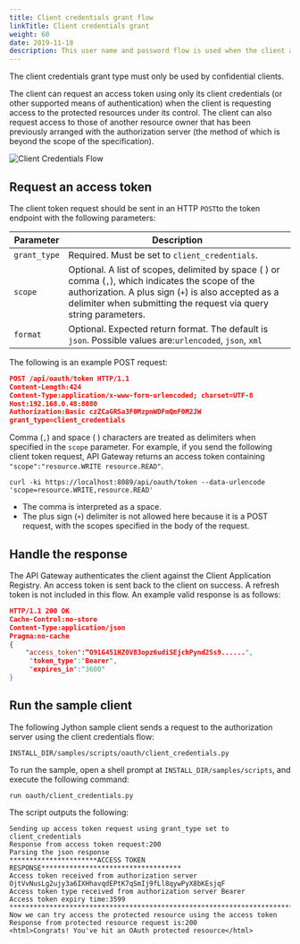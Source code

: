```yaml
---
title: Client credentials grant flow
linkTitle: Client credentials grant
weight: 60
date: 2019-11-18
description: This user name and password flow is used when the client application needs to directly access its own resources on the resource server. Only the client application's credentials are used in this flow. The resource owner's credentials are not required.
---
```


The client credentials grant type must only be used by confidential clients.

The client can request an access token using only its client credentials (or other supported means of authentication) when the client is requesting access to the protected resources under its control. The client can also request access to those of another resource owner that has been previously arranged with the authorization server (the method of which is beyond the scope of the specification).

![Client Credentials Flow](/Images/OAuth/APIgw_Client_cred_grant_flow.png)

## Request an access token

The client token request should be sent in an HTTP `POST`to the token endpoint with the following parameters:

| Parameter    | Description                                             |
|--------------|---------------------------------------------------------|
| `grant_type` | Required. Must be set to `client_credentials`.          |
| `scope`      | Optional. A list of scopes, delimited by space ( ) or comma (`,`), which indicates the scope of the authorization. A plus sign (`+`) is also accepted as a delimiter when submitting the request via query string  parameters.              |
| `format`     | Optional. Expected return format. The default is `json`. Possible values are:`urlencoded`, `json`, `xml`  |

The following is an example POST request:

```json
POST /api/oauth/token HTTP/1.1
Content-Length:424
Content-Type:application/x-www-form-urlencoded; charset=UTF-8
Host:192.168.0.48:8080
Authorization:Basic czZCaGRSa3F0MzpnWDFmQmF0M2JW
grant_type=client_credentials
```

Comma (`,`) and space ( ) characters are treated as delimiters when specified in the `scope` parameter. For example, if you send the following client token request, API Gateway returns an access token containing `"scope":"resource.WRITE resource.READ"`.

```none
curl -ki https://localhost:8089/api/oauth/token --data-urlencode 'scope=resource.WRITE,resource.READ'
```

* The comma is interpreted as a space.
* The plus sign (`+`) delimiter is not allowed here because it is a POST request, with the scopes specified in the body of the request.

## Handle the response

The API Gateway authenticates the client against the Client Application Registry. An access token is sent back to the client on success. A refresh token is not included in this flow. An example valid response is as follows:

```json
HTTP/1.1 200 OK
Cache-Control:no-store
Content-Type:application/json
Pragma:no-cache
{
    "access_token":“O91G451HZ0V83opz6udiSEjchPynd2Ss9......",
     "token_type":"Bearer",
     "expires_in":"3600"
}
```

## Run the sample client

The following Jython sample client sends a request to the authorization server using the client credentials flow:

```none
INSTALL_DIR/samples/scripts/oauth/client_credentials.py
```

To run the sample, open a shell prompt at `INSTALL_DIR/samples/scripts`, and execute the following command:

```none
run oauth/client_credentials.py
```

The script outputs the following:

```none
Sending up access token request using grant_type set to client_credentials
Response from access token request:200
Parsing the json response
**********************ACCESS TOKEN RESPONSE***********************************
Access token received from authorization server OjtVvNusLg2ujy3a6IXHhavqdEPtK7qSmIj9fLl8qywPyX8bKEsjqF
Access token type received from authorization server Bearer
Access token expiry time:3599
******************************************************************************
Now we can try access the protected resource using the access token
Response from protected resource request is:200
<html>Congrats! You've hit an OAuth protected resource</html>
```
